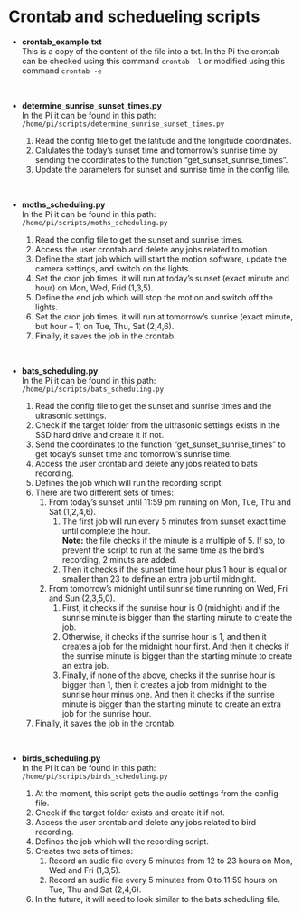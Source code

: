 # Crontab and schedueling scripts

- **crontab_example.txt**  
This is a copy of the content of the file into a txt. In the Pi the crontab can be checked using this command ```crontab -l``` or modified using this command ```crontab -e```  

<br/>

- **determine_sunrise_sunset_times.py**  
  In the Pi it can be found in this path: ```/home/pi/scripts/determine_sunrise_sunset_times.py```

  1. Read the config file to get the latitude and the longitude coordinates.  
  2. Calulates the today’s sunset time and tomorrow’s sunrise time by sending the coordinates to the function “get_sunset_sunrise_times”.  
  3. Update the parameters for sunset and sunrise time in the config file.  

<br/>

- **moths_scheduling.py**  
  In the Pi it can be found in this path: ```/home/pi/scripts/moths_scheduling.py```  

  1. Read the config file to get the sunset and sunrise times.  
  2. Access the user crontab and delete any jobs related to motion.  
  3. Define the start job which will start the motion software, update the camera settings, and switch on the lights.  
  4. Set the cron job times, it will run at today’s sunset (exact minute and hour) on Mon, Wed, Frid (1,3,5).  
  5. Define the end job which will stop the motion and switch off the lights.
  6. Set the cron job times, it will run at tomorrow’s sunrise (exact minute, but hour – 1) on Tue, Thu, Sat (2,4,6).  
  7. Finally, it saves the job in the crontab.  

<br/>

- **bats_scheduling.py**  
  In the Pi it can be found in this path: ```/home/pi/scripts/bats_scheduling.py```  

  1. Read the config file to get the sunset and sunrise times and the ultrasonic settings.  
  2. Check if the target folder from the ultrasonic settings exists in the SSD hard drive and create it if not.  
  3. Send the coordinates to the function “get_sunset_sunrise_times” to get today’s sunset time and tomorrow’s sunrise time.  
  4. Access the user crontab and delete any jobs related to bats recording.  
  5. Defines the job which will run the recording script.  
  6. There are two different sets of times:  
      1. From today’s sunset until 11:59 pm running on Mon, Tue, Thu and Sat (1,2,4,6).
          1. The first job will run every 5 minutes from sunset exact time until complete the hour.  
          **Note:** the file checks if the minute is a multiple of 5. If so, to prevent the script to run at the same time as the bird's recording, 2 minuts are added.  
          1. Then it checks if the sunset time hour plus 1 hour is equal or smaller than 23 to define an extra job until midnight.  
      2. From tomorrow’s midnight until sunrise time running on Wed, Fri and Sun (2,3,5,0).  
          1. First, it checks if the sunrise hour is 0 (midnight) and if the sunrise minute is bigger than the starting minute to create the job.  
          2. Otherwise, it checks if the sunrise hour is 1, and then it creates a job for the midnight hour first. And then it checks if the sunrise minute is bigger than the starting minute to create an extra job.  
          3. Finally, if none of the above, checks if the sunrise hour is bigger than 1, then it creates a job from midnight to the sunrise hour minus one. And then it checks if the sunrise minute is bigger than the starting minute to create an extra job for the sunrise hour.  
  7. Finally, it saves the job in the crontab.  

<br/>

- **birds_scheduling.py**  
  In the Pi it can be found in this path: ```/home/pi/scripts/birds_scheduling.py```

  1. At the moment, this script gets the audio settings from the config file.  
  2. Check if the target folder exists and create it if not.  
  3. Access the user crontab and delete any jobs related to bird recording.  
  4. Defines the job which will the recording script.  
  5. Creates two sets of times:  
      1. Record an audio file every 5 minutes from 12 to 23 hours on Mon, Wed and Fri (1,3,5).  
      2. Record an audio file every 5 minutes from 0 to 11:59 hours on Tue, Thu and Sat (2,4,6).  
  6. In the future, it will need to look similar to the bats scheduling file.  
